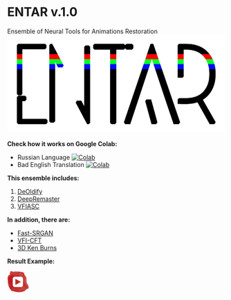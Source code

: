 # ENTAR v.1.0
Ensemble of Neural Tools for Animations Restoration
![ENTAR](entar.png)

**Check how it works on Google Colab:**
- Russian Language [![Colab](https://camo.githubusercontent.com/52feade06f2fecbf006889a904d221e6a730c194/68747470733a2f2f636f6c61622e72657365617263682e676f6f676c652e636f6d2f6173736574732f636f6c61622d62616467652e737667)](https://colab.research.google.com/github/tg-bomze/ENTAR/blob/master/ENTAR_Rus.ipynb)
- Bad English Translation [![Colab](https://camo.githubusercontent.com/52feade06f2fecbf006889a904d221e6a730c194/68747470733a2f2f636f6c61622e72657365617263682e676f6f676c652e636f6d2f6173736574732f636f6c61622d62616467652e737667)](https://colab.research.google.com/github/tg-bomze/ENTAR/blob/master/ENTAR_Eng.ipynb)

**This ensemble includes:**
1. [DeOldify](https://github.com/jantic/DeOldify)
2. [DeepRemaster](https://github.com/satoshiiizuka/siggraphasia2019_remastering)
3. [VFIASC](https://github.com/sniklaus/sepconv-slomo)

**In addition, there are:**
- [Fast-SRGAN](https://github.com/HasnainRaz/Fast-SRGAN)
- [VFI-CFT](https://github.com/MortenHannemose/pytorch-vfi-cft)
- [3D Ken Burns](https://github.com/sniklaus/3d-ken-burns)

**Result Example:**

[![YouTube](youtube.png)](https://www.youtube.com/watch?v=TBOtb34I3NA)
